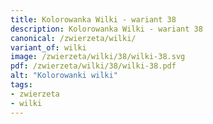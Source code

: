 ```yaml
---
title: Kolorowanka Wilki - wariant 38
description: Kolorowanka Wilki - wariant 38
canonical: /zwierzeta/wilki/
variant_of: wilki
image: /zwierzeta/wilki/38/wilki-38.svg
pdf: /zwierzeta/wilki/38/wilki-38.pdf
alt: "Kolorowanki wilki"
tags:
- zwierzeta
- wilki
---
```

